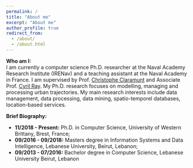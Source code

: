 ```yaml
---
permalink: /
title: "About me"
excerpt: "About me"
author_profile: true
redirect_from: 
  - /about/
  - /about.html
---
```


**Who am I:**   
I am currently a computer science Ph.D. researcher at the Naval Academy Research Institute (IRENav) and a teaching assistant at the Naval Academy in France.
I am supervised by Prof. [Christophe Claramunt](http://christophe.claramunt.free.fr/) and Associate Prof. [Cyril Ray](http://cyril.ray.free.fr/). 
My Ph.D. research focuses on modelling, managing and processing urban trajectories.
My main research interests include data management, data processing, data mining, spatio-temporel databases, location-based services.


**Brief Biography:** 
 * **11/2018 - Present:** Ph.D. in Computer Science, University of Western Brittany, Brest, France;     
 * **09/2016 - 09/2018:** Masters degree in Information Systems and Data Intelligence, Lebanese University, Beirut, Lebanon;
 * **09/2013 - 07/2016:** Bachelor degree in Computer Science, Lebanese University Beirut, Lebanon




